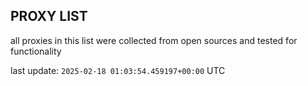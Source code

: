 ## PROXY LIST

all proxies in this list were collected from open sources and tested for functionality

last update: `2025-02-18 01:03:54.459197+00:00` UTC